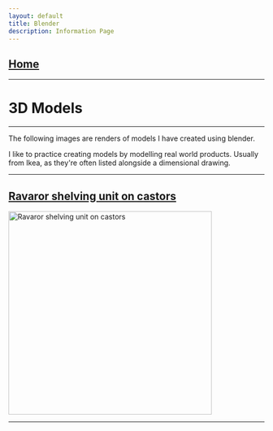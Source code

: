 ```yaml
---
layout: default
title: Blender
description: Information Page
---
```

## [Home](./)

---
# 3D Models
---

The following images are renders of models I have created using blender. 

I like to practice creating models by modelling real world products. Usually from Ikea, as they're often listed alongside a dimensional drawing.

---
## [Ravaror shelving unit on castors](https://www.ikea.com/gb/en/p/ravaror-shelving-unit-on-castors-oak-veneer-20454504/)

<img src="./Images/ravaror-shelving-unit-on-castors.png" width="400" alt="Ravaror shelving unit on castors">

---
